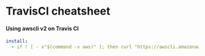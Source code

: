 # TravisCI cheatsheet

#### Using awscli v2 on Travis CI

```yaml
install:
  - if ! [ - x"$(command -v aws)" ]; then curl "https://awscli.amazonaws.com/awscli-exe-linux-x86_64.zip" -o "awscliv2.zip" ; unzip awscliv2.zip ; sudo ./aws/install ; fi
```

